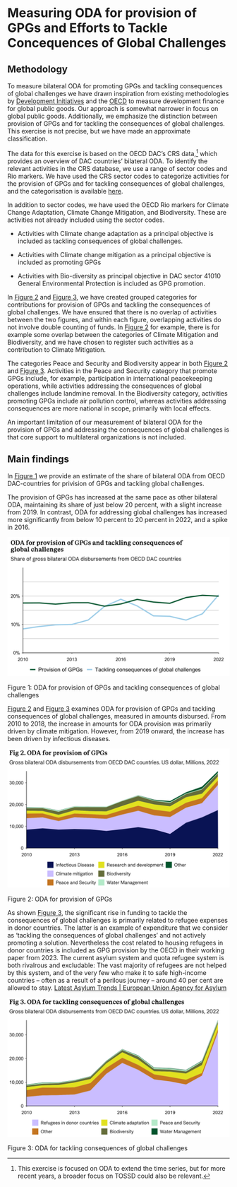 

# Measuring ODA for provision of GPGs and Efforts to Tackle Concequences of Global Challenges

## Methodology

To measure bilateral ODA for promoting GPGs and tackling consequences of
global challenges we have drawn inspiration from existing methodologies
by [Development
Initiatives](https://devinit.org/wp-content/uploads/2016/07/Measuring-aid-to-global-public-goods-GPGs-Discussion-paper-July-2016.pdf)
and the
[OECD](https://www.oecd.org/en/publications/development-co-operation-and-the-provision-of-global-public-goods_aff8cba9-en.html)
to measure development finance for global public goods. Our approach is
somewhat narrower in focus on global public goods. Additionally, we
emphasize the distinction between provision of GPGs and for tackling the
consequences of global challenges. This exercise is not precise, but we
have made an approximate classification.

The data for this exercise is based on the OECD DAC’s CRS data,[^1]
which provides an overview of DAC countries’ bilateral ODA. To identify
the relevant activities in the CRS database, we use a range of sector
codes and Rio markers. We have used the CRS sector codes to categorize
activities for the provision of GPGs and for tackling consequences of
global challenges, and the categorisation is available
[here](https://github.com/noradno/global_public_goods/blob/main/data/processed/sector_codes_gpg_mapping.csv).

In addition to sector codes, we have used the OECD Rio markers for
Climate Change Adaptation, Climate Change Mitigation, and Biodiversity.
These are activities not already included using the sector codes.

- Activities with Climate change adaptation as a principal objective is
  included as tackling consequences of global challenges.

- Activities with Climate change mitigation as a principal objective is
  included as promoting GPGs

- Activities with Bio-diversity as principal objective in DAC sector
  41010 General Environmental Protection is included as GPG promotion.

In <a href="#fig-2" class="quarto-xref">Figure 2</a> and
<a href="#fig-3" class="quarto-xref">Figure 3</a>, we have created
grouped categories for contributions for provision of GPGs and tackling
the consequences of global challenges. We have ensured that there is no
overlap of activities between the two figures, and within each figure,
overlapping activities do not involve double counting of funds. In
<a href="#fig-2" class="quarto-xref">Figure 2</a> for example, there is
for example some overlap between the categories of Climate Mitigation
and Biodiversity, and we have chosen to register such activities as a
contribution to Climate Mitigation.

The categories Peace and Security and Biodiversity appear in both
<a href="#fig-2" class="quarto-xref">Figure 2</a> and
<a href="#fig-3" class="quarto-xref">Figure 3</a>. Activities in the
Peace and Security category that promote GPGs include, for example,
participation in international peacekeeping operations, while activities
addressing the consequences of global challenges include landmine
removal. In the Biodiversity category, activities promoting GPGs include
air pollution control, whereas activities addressing consequences are
more national in scope, primarily with local effects.

An important limitation of our measurement of bilateral ODA for the
provision of GPGs and addressing the consequences of global challenges
is that core support to multilateral organizations is not included.

## Main findings

In <a href="#fig-1" class="quarto-xref">Figure 1</a> we provide an
estimate of the share of bilateral ODA from OECD DAC-countries for
privision of GPGs and tackling global challenges.

The provision of GPGs has increased at the same pace as other bilateral
ODA, maintaining its share of just below 20 percent, with a slight
increase from 2019. In contrast, ODA for addressing global challenges
has increased more significantly from below 10 percent to 20 percent in
2022, and a spike in 2016.

<div id="fig-1">

![](output/p_provision_consequences_shares.svg)

Figure 1: ODA for provision of GPGs and tackling consequences of global
challenges

</div>

<a href="#fig-2" class="quarto-xref">Figure 2</a> and
<a href="#fig-3" class="quarto-xref">Figure 3</a> examines ODA for
provision of GPGs and tackling consequences of global challenges,
measured in amounts disbursed. From 2010 to 2018, the increase in
amounts for ODA provision was primarily driven by climate mitigation.
However, from 2019 onward, the increase has been driven by infectious
diseases.

<div id="fig-2">

![](output/p_provision.svg)

Figure 2: ODA for provision of GPGs

</div>

As shown <a href="#fig-3" class="quarto-xref">Figure 3</a>, the
significant rise in funding to tackle the consequences of global
challenges is primarily related to refugee expenses in donor countries.
The latter is an example of expenditure that we consider as ‘tackling
the consequences of global challenges’ and not actively promoting a
solution. Nevertheless the cost related to housing refugees in donor
countries is included as GPG provision by the OECD in their working
paper from 2023. The current asylum system and quota refugee system is
both rivalrous and excludable: The vast majority of refugees are not
helped by this system, and of the very few who make it to safe
high-income countries – often as a result of a perilous journey – around
40 per cent are allowed to stay. [Latest Asylum Trends \| European Union
Agency for Asylum](https://euaa.europa.eu/latest-asylum-trends-asylum)

<div id="fig-3">

![](output/p_consequences.svg)

Figure 3: ODA for tackling consequences of global challenges

</div>

[^1]: This exercise is focused on ODA to extend the time series, but for
    more recent years, a broader focus on TOSSD could also be relevant.
